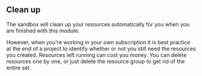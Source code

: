## Clean up

The sandbox will clean up your resources automatically for you when you are finished with this module. 

However, when you're working in your own subscription it is best practice at the end of a project to identify whether or not you still need the resources you created. Resources left running can cost you money. You can  delete resources one by one, or just delete the resource group to get rid of the entire set.
